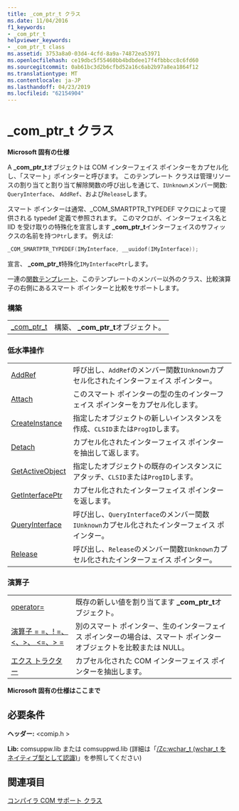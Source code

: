```yaml
---
title: _com_ptr_t クラス
ms.date: 11/04/2016
f1_keywords:
- _com_ptr_t
helpviewer_keywords:
- _com_ptr_t class
ms.assetid: 3753a8a0-03d4-4cfd-8a9a-74872ea53971
ms.openlocfilehash: ce19dbc5f55460bb4bdbdee17f4fbbbcc8c6fd60
ms.sourcegitcommit: 0ab61bc3d2b6cfbd52a16c6ab2b97a8ea1864f12
ms.translationtype: MT
ms.contentlocale: ja-JP
ms.lasthandoff: 04/23/2019
ms.locfileid: "62154904"
---
```

# <a name="comptrt-class"></a>_com_ptr_t クラス

**Microsoft 固有の仕様**

A **_com_ptr_t**オブジェクトは COM インターフェイス ポインターをカプセル化し、「スマート」ポインターと呼びます。 このテンプレート クラスは管理リソースの割り当てと割り当て解除関数の呼び出しを通じて、`IUnknown`メンバー関数: `QueryInterface`、 `AddRef`、および`Release`します。

スマート ポインターは通常、_COM_SMARTPTR_TYPEDEF マクロによって提供される typedef 定義で参照されます。 このマクロが、インターフェイス名と IID を受け取りの特殊化を宣言します **_com_ptr_t**インターフェイスのサフィックスの名前を持つ`Ptr`します。 例えば:

```cpp
_COM_SMARTPTR_TYPEDEF(IMyInterface, __uuidof(IMyInterface));
```

宣言、 **_com_ptr_t**特殊化`IMyInterfacePtr`します。

一連の[関数テンプレート](../cpp/relational-function-templates.md)、このテンプレートのメンバー以外のクラス、比較演算子の右側にあるスマート ポインターと比較をサポートします。

### <a name="construction"></a>構築

|||
|-|-|
|[_com_ptr_t](../cpp/com-ptr-t-com-ptr-t.md)|構築、 **_com_ptr_t**オブジェクト。|

### <a name="low-level-operations"></a>低水準操作

|||
|-|-|
|[AddRef](../cpp/com-ptr-t-addref.md)|呼び出し、`AddRef`のメンバー関数`IUnknown`カプセル化されたインターフェイス ポインター。|
|[Attach](../cpp/com-ptr-t-attach.md)|このスマート ポインターの型の生のインターフェイス ポインターをカプセル化します。|
|[CreateInstance](../cpp/com-ptr-t-createinstance.md)|指定したオブジェクトの新しいインスタンスを作成、`CLSID`または`ProgID`します。|
|[Detach](../cpp/com-ptr-t-detach.md)|カプセル化されたインターフェイス ポインターを抽出して返します。|
|[GetActiveObject](../cpp/com-ptr-t-getactiveobject.md)|指定したオブジェクトの既存のインスタンスにアタッチ、`CLSID`または`ProgID`します。|
|[GetInterfacePtr](../cpp/com-ptr-t-getinterfaceptr.md)|カプセル化されたインターフェイス ポインターを返します。|
|[QueryInterface](../cpp/com-ptr-t-queryinterface.md)|呼び出し、`QueryInterface`のメンバー関数`IUnknown`カプセル化されたインターフェイス ポインター。|
|[Release](../cpp/com-ptr-t-release.md)|呼び出し、`Release`のメンバー関数`IUnknown`カプセル化されたインターフェイス ポインター。|

### <a name="operators"></a>演算子

|||
|-|-|
|[operator=](../cpp/com-ptr-t-operator-equal.md)|既存の新しい値を割り当てます **_com_ptr_t**オブジェクト。|
|[演算子 = =、! =、 \<、>、 \<=、> =](../cpp/com-ptr-t-relational-operators.md)|別のスマート ポインター、生のインターフェイス ポインターの場合は、スマート ポインター オブジェクトを比較または NULL。|
|[エクス トラクター](../cpp/com-ptr-t-extractors.md)|カプセル化された COM インターフェイス ポインターを抽出します。|

**Microsoft 固有の仕様はここまで**

## <a name="requirements"></a>必要条件

**ヘッダー:** \<comip.h >

**Lib:** comsuppw.lib または comsuppwd.lib (詳細は「[/Zc:wchar_t (wchar_t をネイティブ型として認識)](../build/reference/zc-wchar-t-wchar-t-is-native-type.md)」を参照してください)

## <a name="see-also"></a>関連項目

[コンパイラ COM サポート クラス](../cpp/compiler-com-support-classes.md)